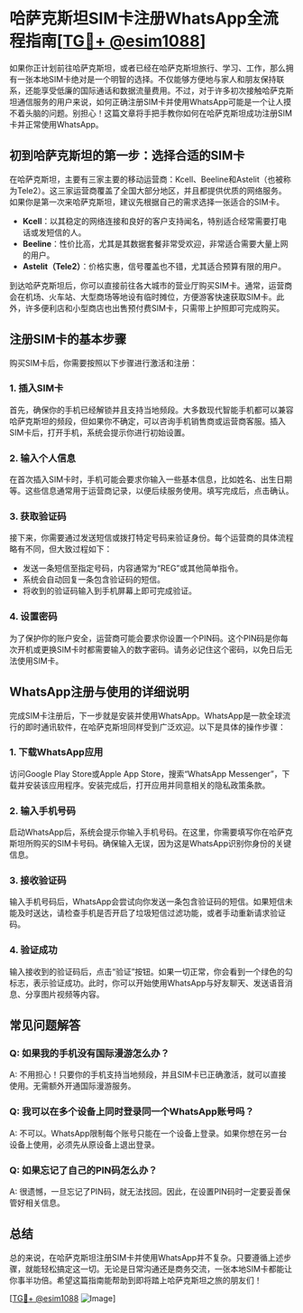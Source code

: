 # 哈萨克斯坦SIM卡注册WhatsApp全流程指南[[TG💪+ @esim1088](https://t.me/s/esim1088)]

如果你正计划前往哈萨克斯坦，或者已经在哈萨克斯坦旅行、学习、工作，那么拥有一张本地SIM卡绝对是一个明智的选择。不仅能够方便地与家人和朋友保持联系，还能享受低廉的国际通话和数据流量费用。不过，对于许多初次接触哈萨克斯坦通信服务的用户来说，如何正确注册SIM卡并使用WhatsApp可能是一个让人摸不着头脑的问题。别担心！这篇文章将手把手教你如何在哈萨克斯坦成功注册SIM卡并正常使用WhatsApp。

## 初到哈萨克斯坦的第一步：选择合适的SIM卡

在哈萨克斯坦，主要有三家主要的移动运营商：Kcell、Beeline和Astelit（也被称为Tele2）。这三家运营商覆盖了全国大部分地区，并且都提供优质的网络服务。如果你是第一次来哈萨克斯坦，建议先根据自己的需求选择一张适合的SIM卡。

- **Kcell**：以其稳定的网络连接和良好的客户支持闻名，特别适合经常需要打电话或发短信的人。
- **Beeline**：性价比高，尤其是其数据套餐非常受欢迎，非常适合需要大量上网的用户。
- **Astelit（Tele2）**：价格实惠，信号覆盖也不错，尤其适合预算有限的用户。

到达哈萨克斯坦后，你可以直接前往各大城市的营业厅购买SIM卡。通常，运营商会在机场、火车站、大型商场等地设有临时摊位，方便游客快速获取SIM卡。此外，许多便利店和小型商店也出售预付费SIM卡，只需带上护照即可完成购买。

## 注册SIM卡的基本步骤

购买SIM卡后，你需要按照以下步骤进行激活和注册：

### 1. 插入SIM卡

首先，确保你的手机已经解锁并且支持当地频段。大多数现代智能手机都可以兼容哈萨克斯坦的频段，但如果你不确定，可以咨询手机销售商或运营商客服。插入SIM卡后，打开手机，系统会提示你进行初始设置。

### 2. 输入个人信息

在首次插入SIM卡时，手机可能会要求你输入一些基本信息，比如姓名、出生日期等。这些信息通常用于运营商记录，以便后续服务使用。填写完成后，点击确认。

### 3. 获取验证码

接下来，你需要通过发送短信或拨打特定号码来验证身份。每个运营商的具体流程略有不同，但大致过程如下：

- 发送一条短信至指定号码，内容通常为“REG”或其他简单指令。
- 系统会自动回复一条包含验证码的短信。
- 将收到的验证码输入到手机屏幕上即可完成验证。

### 4. 设置密码

为了保护你的账户安全，运营商可能会要求你设置一个PIN码。这个PIN码是你每次开机或更换SIM卡时都需要输入的数字密码。请务必记住这个密码，以免日后无法使用SIM卡。

## WhatsApp注册与使用的详细说明

完成SIM卡注册后，下一步就是安装并使用WhatsApp。WhatsApp是一款全球流行的即时通讯软件，在哈萨克斯坦同样受到广泛欢迎。以下是具体的操作步骤：

### 1. 下载WhatsApp应用

访问Google Play Store或Apple App Store，搜索“WhatsApp Messenger”，下载并安装该应用程序。安装完成后，打开应用并同意相关的隐私政策条款。

### 2. 输入手机号码

启动WhatsApp后，系统会提示你输入手机号码。在这里，你需要填写你在哈萨克斯坦所购买的SIM卡号码。确保输入无误，因为这是WhatsApp识别你身份的关键信息。

### 3. 接收验证码

输入手机号码后，WhatsApp会尝试向你发送一条包含验证码的短信。如果短信未能及时送达，请检查手机是否开启了垃圾短信过滤功能，或者手动重新请求验证码。

### 4. 验证成功

输入接收到的验证码后，点击“验证”按钮。如果一切正常，你会看到一个绿色的勾标志，表示验证成功。此时，你可以开始使用WhatsApp与好友聊天、发送语音消息、分享图片视频等内容。

## 常见问题解答

### Q: 如果我的手机没有国际漫游怎么办？
A: 不用担心！只要你的手机支持当地频段，并且SIM卡已正确激活，就可以直接使用。无需额外开通国际漫游服务。

### Q: 我可以在多个设备上同时登录同一个WhatsApp账号吗？
A: 不可以。WhatsApp限制每个账号只能在一个设备上登录。如果你想在另一台设备上使用，必须先从原设备上退出登录。

### Q: 如果忘记了自己的PIN码怎么办？
A: 很遗憾，一旦忘记了PIN码，就无法找回。因此，在设置PIN码时一定要妥善保管好相关信息。

## 总结

总的来说，在哈萨克斯坦注册SIM卡并使用WhatsApp并不复杂。只要遵循上述步骤，就能轻松搞定这一切。无论是日常沟通还是商务交流，一张本地SIM卡都能让你事半功倍。希望这篇指南能帮助到即将踏上哈萨克斯坦之旅的朋友们！

[[TG💪+ @esim1088](https://t.me/s/esim1088) ![Image](https://i.postimg.cc/4NQfJmqS/Snipaste-2025-05-13-00-14-12.png)]